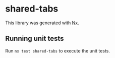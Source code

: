 # shared-tabs

This library was generated with [Nx](https://nx.dev).

## Running unit tests

Run `nx test shared-tabs` to execute the unit tests.
